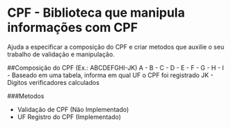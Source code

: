 # CPF - Biblioteca que manipula informações com CPF
Ajuda a especificar a composição do CPF e criar metodos que auxilie o seu trabalho de validação e manipulação.

##Composição do CPF (Ex.: ABCDEFGHI-JK)
A - 
B - 
C - 
D - 
E - 
F - 
G - 
H - 
I - Baseado em uma tabela, informa em qual UF o CPF foi registrado
JK - Digitos verificadores calculados


###Metodos
- Validação de CPF (Não Implementado)
- UF Registro do CPF (Implementado)
